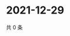# 2021-12-29

共 0 条

<!-- BEGIN WEIBO -->
<!-- 最后更新时间 Wed Dec 29 2021 12:15:38 GMT+0800 (China Standard Time) -->

<!-- END WEIBO -->
